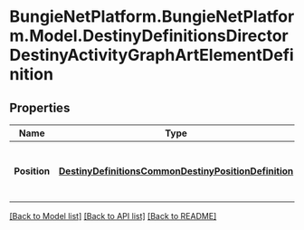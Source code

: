 # BungieNetPlatform.BungieNetPlatform.Model.DestinyDefinitionsDirectorDestinyActivityGraphArtElementDefinition
## Properties

Name | Type | Description | Notes
------------ | ------------- | ------------- | -------------
**Position** | [**DestinyDefinitionsCommonDestinyPositionDefinition**](DestinyDefinitionsCommonDestinyPositionDefinition.md) | The position on the map of the art element. | [optional] 

[[Back to Model list]](../README.md#documentation-for-models) [[Back to API list]](../README.md#documentation-for-api-endpoints) [[Back to README]](../README.md)

